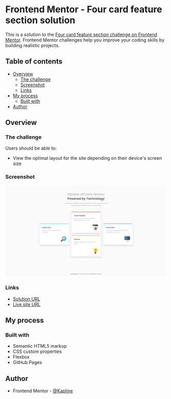 # Frontend Mentor - Four card feature section solution

This is a solution to the [Four card feature section challenge on Frontend Mentor](https://www.frontendmentor.io/challenges/four-card-feature-section-weK1eFYK). Frontend Mentor challenges help you improve your coding skills by building realistic projects. 

## Table of contents

- [Overview](#overview)
  - [The challenge](#the-challenge)
  - [Screenshot](#screenshot)
  - [Links](#links)
- [My process](#my-process)
  - [Built with](#built-with)
- [Author](#author)

## Overview

### The challenge

Users should be able to:

- View the optimal layout for the site depending on their device's screen size

### Screenshot

![](./images/screenshot.png)

### Links

- [Solution URL](https://www.frontendmentor.io/solutions/responsive-four-card-feature-section-aA6r-cI-RE)
- [Live site URL](http://kapline.me/four-card-feature-section-master/)

## My process

### Built with

- Semantic HTML5 markup
- CSS custom properties
- Flexbox
- GitHub Pages

## Author

- Frontend Mentor - [@Kapline](https://www.frontendmentor.io/profile/TrueKapline)
